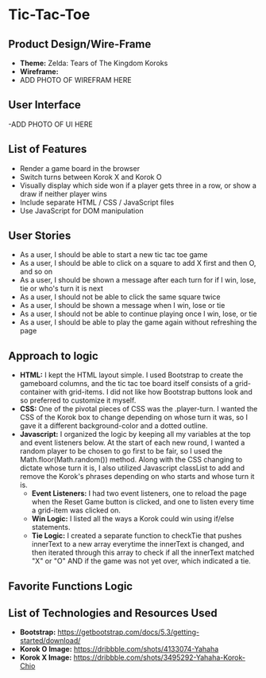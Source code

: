 # Tic-Tac-Toe

## Product Design/Wire-Frame
- **Theme:** Zelda: Tears of The Kingdom Koroks
- **Wireframe:**
- ADD PHOTO OF WIREFRAM HERE

## User Interface
-ADD PHOTO OF UI HERE

## List of Features
- Render a game board in the browser
- Switch turns between Korok X and Korok O
- Visually display which side won if a player gets three in a row, or show a draw if neither player wins
- Include separate HTML / CSS / JavaScript files
- Use JavaScript for DOM manipulation

## User Stories
- As a user, I should be able to start a new tic tac toe game
- As a user, I should be able to click on a square to add X first and then O, and so on
- As a user, I should be shown a message after each turn for if I win, lose, tie or who's turn it is next
- As a user, I should not be able to click the same square twice
- As a user, I should be shown a message when I win, lose or tie
- As a user, I should not be able to continue playing once I win, lose, or tie
- As a user, I should be able to play the game again without refreshing the page

## Approach to logic
- **HTML:** I kept the HTML layout simple. I used Bootstrap to create the gameboard columns, and the tic tac toe board itself consists of a grid-container with grid-items. I did not like how Bootstrap buttons look and so preferred to customize it myself.
- **CSS:** One of the pivotal pieces of CSS was the .player-turn. I wanted the CSS of the Korok box to change depending on whose turn it was, so I gave it a different background-color and a dotted outline.
- **Javascript:** I organized the logic by keeping all my variables at the top and event listeners below. At the start of each new round, I wanted a random player to be chosen to go first to be fair, so I used the Math.floor(Math.random()) method. Along with the CSS changing to dictate whose turn it is, I also utilized Javascript classList to add and remove the Korok's phrases depending on who starts and whose turn it is.
    - **Event Listeners:** I had two event listeners, one to reload the page when the Reset Game button is clicked, and one to listen every time a grid-item was clicked on.
    - **Win Logic:** I listed all the ways a Korok could win using if/else statements.
    - **Tie Logic:** I created a separate function to checkTie that pushes innerText to a new array everytime the innerText is changed, and then iterated through this array to check if all the innerText matched "X" or "O" AND if the game was not yet over, which indicated a tie.

## Favorite Functions Logic

## List of Technologies and Resources Used
- **Bootstrap:** https://getbootstrap.com/docs/5.3/getting-started/download/
- **Korok O Image:** https://dribbble.com/shots/4133074-Yahaha
- **Korok X Image:** https://dribbble.com/shots/3495292-Yahaha-Korok-Chio